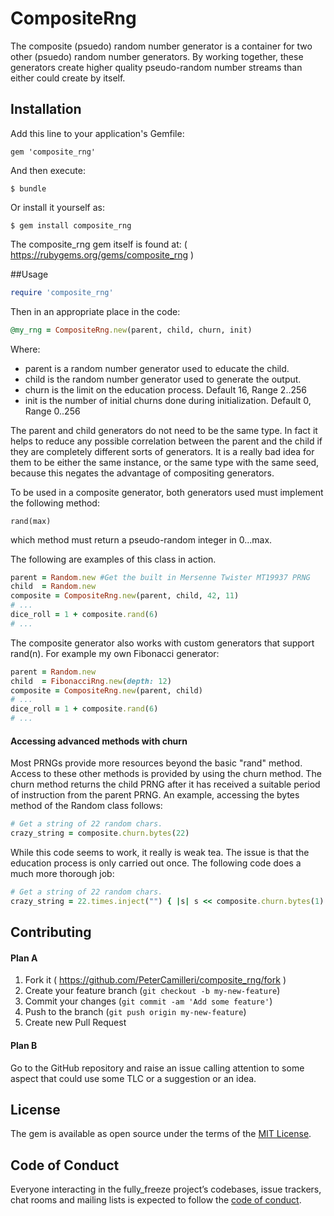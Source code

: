 # CompositeRng

The composite (psuedo) random number generator is a container for two other
(psuedo) random number generators. By working together, these generators
create higher quality pseudo-random number streams than either could create
by itself.

## Installation

Add this line to your application's Gemfile:

    gem 'composite_rng'

And then execute:

    $ bundle

Or install it yourself as:

    $ gem install composite_rng

The composite_rng gem itself is found at: ( https://rubygems.org/gems/composite_rng )

##Usage

```ruby
require 'composite_rng'
```

Then in an appropriate place in the code:

```ruby
@my_rng = CompositeRng.new(parent, child, churn, init)
```
Where:
* parent is a random number generator used to educate the child.
* child is the random number generator used to generate the output.
* churn is the limit on the education process. Default 16, Range 2..256
* init is the number of initial churns done during initialization. Default 0, Range 0..256

The parent and child generators do not need to be the same type. In fact it
helps to reduce any possible correlation between the parent and the child
if they are completely different sorts of generators. It is a really bad
idea for them to be either the same instance, or the same type with the same
seed, because this negates the advantage of compositing generators.

To be used in a composite generator, both generators used must implement the
following method:

    rand(max)

which method must return a pseudo-random integer in 0...max.

The following are examples of this class in action.
```ruby
parent = Random.new #Get the built in Mersenne Twister MT19937 PRNG
child  = Random.new
composite = CompositeRng.new(parent, child, 42, 11)
# ...
dice_roll = 1 + composite.rand(6)
# ...
```

The composite generator also works with custom generators that support rand(n).
For example my own Fibonacci generator:

```ruby
parent = Random.new
child  = FibonacciRng.new(depth: 12)
composite = CompositeRng.new(parent, child)
# ...
dice_roll = 1 + composite.rand(6)
# ...
```

#### Accessing advanced methods with churn

Most PRNGs provide more resources beyond the basic "rand" method. Access to
these other methods is provided by using the churn method. The churn method
returns the child PRNG after it has received a suitable period of instruction
from the parent PRNG. An example, accessing the bytes method of the Random
class follows:
```ruby
# Get a string of 22 random chars.
crazy_string = composite.churn.bytes(22)
```
While this code seems to work, it really is weak tea. The issue is that the
education process is only carried out once. The following code does a much
more thorough job:
```ruby
# Get a string of 22 random chars.
crazy_string = 22.times.inject("") { |s| s << composite.churn.bytes(1) }
```

## Contributing

#### Plan A

1. Fork it ( https://github.com/PeterCamilleri/composite_rng/fork )
2. Create your feature branch (`git checkout -b my-new-feature`)
3. Commit your changes (`git commit -am 'Add some feature'`)
4. Push to the branch (`git push origin my-new-feature`)
5. Create new Pull Request

#### Plan B

Go to the GitHub repository and raise an issue calling attention to some
aspect that could use some TLC or a suggestion or an idea.

## License

The gem is available as open source under the terms of the
[MIT License](./LICENSE.txt).

## Code of Conduct

Everyone interacting in the fully_freeze project’s codebases, issue trackers,
chat rooms and mailing lists is expected to follow the
[code of conduct](./CODE_OF_CONDUCT.md).
